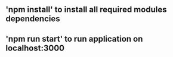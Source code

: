## 'npm install' to install all required modules dependencies

## 'npm run start' to run application on localhost:3000

